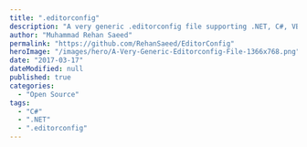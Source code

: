 ```yaml
---
title: ".editorconfig"
description: "A very generic .editorconfig file supporting .NET, C#, VB and web technologies."
author: "Muhammad Rehan Saeed"
permalink: "https://github.com/RehanSaeed/EditorConfig"
heroImage: "/images/hero/A-Very-Generic-Editorconfig-File-1366x768.png"
date: "2017-03-17"
dateModified: null
published: true
categories:
  - "Open Source"
tags:
  - "C#"
  - ".NET"
  - ".editorconfig"
---
```

